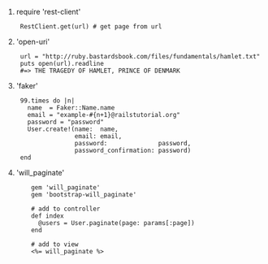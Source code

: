 1. require 'rest-client'
    
        RestClient.get(url) # get page from url
2. 'open-uri'

        url = "http://ruby.bastardsbook.com/files/fundamentals/hamlet.txt"
        puts open(url).readline
        #=> THE TRAGEDY OF HAMLET, PRINCE OF DENMARK
3. 'faker'
        
        99.times do |n|
          name  = Faker::Name.name
          email = "example-#{n+1}@railstutorial.org"
          password = "password"
          User.create!(name:  name,
                       email: email,
                       password:              password,
                       password_confirmation: password)
        end
        
4. 'will_paginate'
       
           gem 'will_paginate'
           gem 'bootstrap-will_paginate'

           # add to controller 
           def index
             @users = User.paginate(page: params[:page])
           end

           # add to view 
           <%= will_paginate %>
